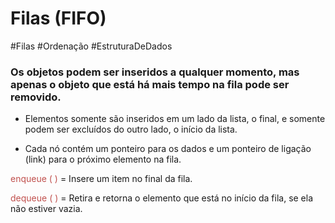 
# Filas (FIFO)

#Filas #Ordenação #EstruturaDeDados 

### Os objetos podem ser inseridos a qualquer momento, mas apenas o objeto que está há mais tempo na fila pode ser removido.

- Elementos somente são inseridos em um lado da lista, o final, e somente podem ser excluídos do outro lado, o início da lista.

- Cada nó contém um ponteiro para os dados e um ponteiro de ligação (link) para o próximo elemento na fila.

<font color="#c0504d">enqueue ( )</font> = Insere um item no final da fila.

<font color="#c0504d">dequeue ( )</font> = Retira e retorna o elemento que está no início da fila, se ela não estiver vazia.











